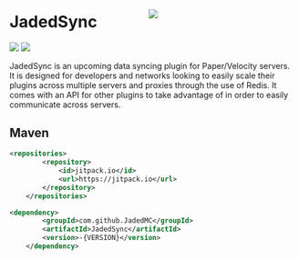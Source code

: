 <div align="center" style="margin-bottom: -10%">
    <img src="https://www.jadedmc.net/plugins/JadedSync/images/banner.png" />
</div>

# JadedSync

<img src="https://img.shields.io/badge/PRs-welcome-brightgreen.svg?style=flat-square" /> <img src="https://img.shields.io/badge/license-MIT-blue.svg?style=flat-square" />


JadedSync is an upcoming data syncing plugin for Paper/Velocity servers. It is designed for developers and networks looking to easily scale their plugins across multiple servers and proxies through the use of Redis. It comes with an API for other plugins to take advantage of in order to easily communicate across servers.

## Maven
```xml
<repositories>
		<repository>
		    <id>jitpack.io</id>
		    <url>https://jitpack.io</url>
		</repository>
	</repositories>
```
```xml
<dependency>
	    <groupId>com.github.JadedMC</groupId>
	    <artifactId>JadedSync</artifactId>
	    <version>-{VERSION}</version>
	</dependency>
```